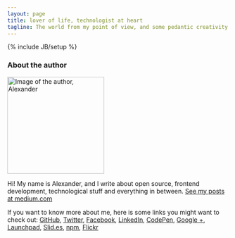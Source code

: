 ```yaml
---
layout: page
title: lover of life, technologist at heart
tagline: The world from my point of view, and some pedantic creativity
---
```

{% include JB/setup %}

<div class="container">
  <div class="row">
    <div class="col-md-12">
      <div class="well about_the_author clearfix">
        <h3>About the author</h3>
        <img width="220" height="220" src="https://secure.gravatar.com/avatar/e4885fa3c6db55194cb2eb9e81dac456?s=220" class="avatar" alt="Image of the author, Alexander"/>
        <p>
          Hi! My name is Alexander, and I write about open source, frontend development, technological stuff and everything in between. <a href="https://medium.com/@phun_ky">See my posts at medium.com</a>
        </p>
        <p>
          If you want to know more about me, here is some links you might want to check out: <a href="https://github.com/phun-ky">GitHub</a>, <a href="https://twitter.com/phun_ky">Twitter</a>, <a href="https://nb-no.facebook.com/phunky.net">Facebook</a>, <a href="http://no.linkedin.com/in/alexanderroyne">LinkedIn</a>, <a href="http://codepen.io/phun-ky/">CodePen</a>, <a href="https://plus.google.com/109212745239771225705/posts">Google +</a>, <a href="https://launchpad.net/~alexander-phun-ky">Launchpad</a>, <a href="http://slid.es/phun_ky/">Slid.es</a>, <a href="https://www.npmjs.com/~phun-ky">npm</a>, <a href="http://www.flickr.com/photos/phun-ky/">Flickr</a>
        </p>
      </div>
    </div>
  </div>
  <!--<div class="row">
    <div class="col-md-12">

      <h3>All my posts</h3>

      <ul class="posts">
        {% for post in site.posts %}
          <li><span>{{ post.date | date_to_string }}</span> &raquo; <a href="{{ BASE_PATH }}{{ post.url }}">{{ post.title }}</a></li>
        {% endfor %}
      </ul>

    </div>
  </div>-->
</div>
